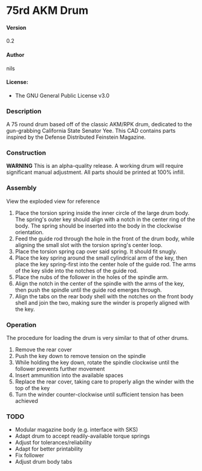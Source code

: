 # 75rd AKM Drum 

#### Version
0.2

#### Author
nils

#### License: 
* The GNU General Public License v3.0

### Description
A 75 round drum based off of the classic AKM/RPK drum, dedicated to the gun-grabbing California State Senator Yee. This CAD contains parts inspired by the Defense Distributed Feinstein Magazine.

### Construction
**WARNING** This is an alpha-quality release. A working drum will require significant manual adjustment.
All parts should be printed at 100% infill. 


### Assembly

View the exploded view for reference
1. Place the torsion spring inside the inner circle of the large drum body. The spring's outer key should align with a notch in the center ring of the body. The spring should be inserted into the body in the clockwise orientation.
2. Feed the guide rod through the hole in the front of the drum body, while aligning the small slot with the torsion spring's center loop.
3. Place the torsion spring cap over said spring. It should fit snugly.
4. Place the key spring around the small cylindrical arm of the key, then place the key spring-first into the center hole of the guide rod. The arms of the key slide into the notches of the guide rod.
5. Place the nubs of the follower in the holes of the spindle arm.
6. Align the notch in the center of the spindle with the arms of the key, then push the spindle until the guide rod emerges through.
7. Align the tabs on the rear body shell with the notches on the front body shell and join the two, making sure the winder is properly aligned with the key.

### Operation

The procedure for loading the drum is very similar to that of other drums.

1. Remove the rear cover
2. Push the key down to remove tension on the spindle
3. While holding the key down, rotate the spindle clockwise until the follower prevents further movement
4. Insert ammunition into the available spaces
5. Replace the rear cover, taking care to properly align the winder with the top of the key
6. Turn the winder counter-clockwise until sufficient tension has been achieved


### TODO
* Modular magazine body (e.g. interface with SKS)
* Adapt drum to accept readily-available torque springs
* Adjust for tolerances/reliability
* Adapt for better printability
* Fix follower
* Adjust drum body tabs

